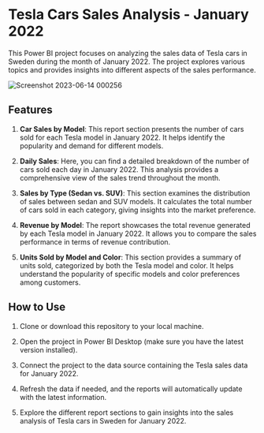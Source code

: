# Tesla Cars Sales Analysis - January 2022

This Power BI project focuses on analyzing the sales data of Tesla cars in Sweden during the month of January 2022. The project explores various topics and provides insights into different aspects of the sales performance.

![Screenshot 2023-06-14 000256](https://github.com/StefanMilanov99/Sales_Dashboards/assets/134857779/1d77c207-1a57-4684-8c3d-57c285b27eb1)



## Features

1. **Car Sales by Model**: This report section presents the number of cars sold for each Tesla model in January 2022. It helps identify the popularity and demand for different models.

2. **Daily Sales**: Here, you can find a detailed breakdown of the number of cars sold each day in January 2022. This analysis provides a comprehensive view of the sales trend throughout the month.

3. **Sales by Type (Sedan vs. SUV)**: This section examines the distribution of sales between sedan and SUV models. It calculates the total number of cars sold in each category, giving insights into the market preference.

4. **Revenue by Model**: The report showcases the total revenue generated by each Tesla model in January 2022. It allows you to compare the sales performance in terms of revenue contribution.

5. **Units Sold by Model and Color**: This section provides a summary of units sold, categorized by both the Tesla model and color. It helps understand the popularity of specific models and color preferences among customers.

## How to Use

1. Clone or download this repository to your local machine.

2. Open the project in Power BI Desktop (make sure you have the latest version installed).

3. Connect the project to the data source containing the Tesla sales data for January 2022.

4. Refresh the data if needed, and the reports will automatically update with the latest information.

5. Explore the different report sections to gain insights into the sales analysis of Tesla cars in Sweden for January 2022.
